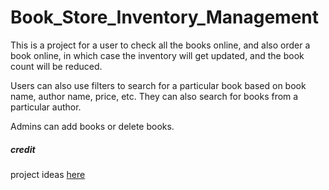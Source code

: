 # Book_Store_Inventory_Management

This is a project for a user to check all the books online, and also order a book online, in which case the inventory will get updated, and the book count will be reduced. 

Users can also use filters to search for a particular book based on book name, author name, price, etc. They can also search for books from a particular author. 

Admins can add books or delete books. 

##### credit
project ideas [here](https://hackr.io/blog/best-sql-projects)
